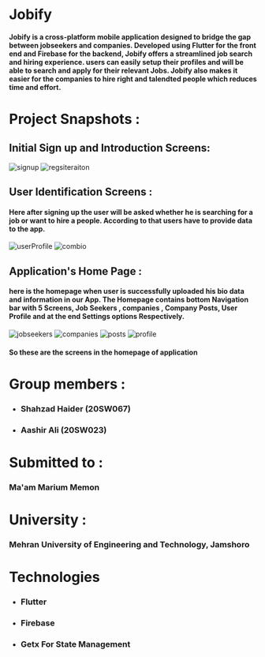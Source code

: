 # Jobify 
#### Jobify is a cross-platform mobile application designed to bridge the gap between jobseekers and companies. Developed using Flutter for the front end and Firebase for the backend, Jobify offers a streamlined job search and hiring experience. users can easily setup their profiles and will be able to search and apply for their relevant Jobs. Jobify also makes it easier for the companies to hire right and talendted people which reduces time and effort.

# Project Snapshots :

## Initial Sign up and Introduction Screens:
![signup](https://github.com/shahzadmari/DSA_Lab/assets/92587193/48b25c28-f916-454a-9fed-2701096a11c9) 
![regsiteraiton](https://github.com/shahzadmari/DSA_Lab/assets/92587193/d986891a-72da-4e83-9e40-f0cc04e21cab)

## User Identification Screens :
#### Here after signing up the user will be asked whether he is searching for a job or want to hire a people. According to that users have to provide data to the app.
![userProfile](https://github.com/shahzadmari/DSA_Lab/assets/92587193/08e31698-6f71-4e4d-be67-fd3a29d4870d)
![combio](https://github.com/shahzadmari/DSA_Lab/assets/92587193/611002c7-1c38-402e-bfbd-0e9e892f75be)

## Application's Home Page :
#### here is the homepage when user is successfully uploaded his bio data and information in our App. The Homepage contains bottom Navigation bar with 5 Screens, Job Seekers , companies , Company Posts, User Profile and at the end Settings options Respectively.
![jobseekers](https://github.com/shahzadmari/DSA_Lab/assets/92587193/9b942052-df64-482f-a003-802bd9dc4217)
![companies](https://github.com/shahzadmari/DSA_Lab/assets/92587193/f740b85d-5eb4-41f5-b931-99dd835fac71)
![posts](https://github.com/shahzadmari/DSA_Lab/assets/92587193/4371b952-e680-4c93-8c89-ee8639960d2b)
![profile](https://github.com/shahzadmari/DSA_Lab/assets/92587193/228b1148-00b9-449f-8f2d-cc1f21d9a9e2)

#### So these are the screens in the homepage of application 


# Group members :
- ### Shahzad Haider (20SW067)
- ### Aashir Ali (20SW023)

# Submitted to :
  ### Ma'am Marium Memon

 # University :
 ### Mehran University of Engineering and Technology, Jamshoro

# Technologies 
- ### Flutter 
- ### Firebase
- ### Getx For State Management
 
